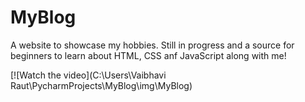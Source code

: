 # MyBlog

A website to showcase my hobbies. Still in progress and a source for beginners to learn about HTML, CSS anf JavaScript along with me!


[![Watch the video](C:\Users\Vaibhavi Raut\PycharmProjects\MyBlog\img\MyBlog)
